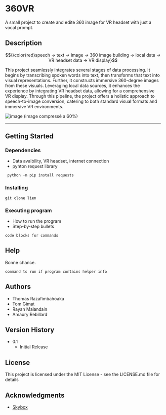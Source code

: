 # 360VR

A small project to create and edite 360 image for VR headset with just a vocal prompt.

## Description

$${\color{red}speech -> text -> image -> 360 image building -> local data -> VR headset data -> VR display}$$  

This project seamlessly integrates several stages of data processing. It begins by transcribing spoken words into text, then transforms that text into visual representations. Further, it constructs immersive 360-degree images from these visuals. Leveraging local data sources, it enhances the experience by integrating VR headset data, allowing for a comprehensive VR display. Through this pipeline, the project offers a holistic approach to speech-to-image conversion, catering to both standard visual formats and immersive VR environments.
  
![image](https://github.com/rzk180/360VR/assets/83363955/425f879e-3425-48e1-94d4-60ce451aec4a)
(image compressé a 60%)  

-------------------------------------

## Getting Started

### Dependencies

* Data avaibility, VR headset, internet connection
* pyhton request library

```
 python -m pip install requests
```

### Installing

```
git clone lien
```

### Executing program

* How to run the program
* Step-by-step bullets
```
code blocks for commands
```

## Help

Bonne chance.
```
command to run if program contains helper info
```

## Authors

* Thomas Razafimbahoaka
* Tom Gimat
* Rayan Malandain
* Amaury Rebillard

## Version History

* 0.1
    * Initial Release

## License

This project is licensed under the MIT License - see the LICENSE.md file for details

## Acknowledgments


* [Skybox](https://skybox.blockadelabs.com/)

